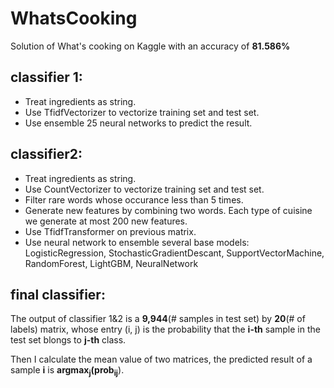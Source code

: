 # WhatsCooking
Solution of What's cooking on Kaggle with an accuracy of **81.586%**

## classifier 1:

 * Treat ingredients as string.
 * Use TfidfVectorizer to vectorize training set and test set.
 * Use ensemble 25 neural networks to predict the result.
 
 ## classifier2:
 
  * Treat ingredients as string.
  * Use CountVectorizer to vectorize training set and test set.
  * Filter rare words whose occurance less than 5 times.
  * Generate new features by combining two words. Each type of cuisine we generate at most 200 new features.
  * Use TfidfTransformer on previous matrix.
  * Use neural network to ensemble several base models: LogisticRegression, StochasticGradientDescant, SupportVectorMachine, RandomForest, LightGBM, NeuralNetwork
  
  ## final classifier:
  
  The output of classifier 1&2 is a **9,944**(# samples in test set) by **20**(# of labels) matrix, whose entry (i, j) is the probability that the **i-th** sample in the test set blongs to **j-th** class.
  
  Then I calculate the mean value of two matrices, the predicted result of a sample **i** is **argmax<sub>j</sub>(prob<sub>ij</sub>**).
